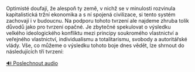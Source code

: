 
Optimisté doufají, že alespoň ty země, v nichž se v minulosti rozvinula kapitalistická tržní ekonomika a s ní spojená civilizace, si tento systém zachovají i v budoucnu. Na podporu tohoto tvrzení ale najdeme zhruba tolik důvodů jako pro tvrzení opačné. Je zbytečné spekulovat o výsledku velkého ideologického konfliktu mezi principy soukromého vlastnictví a veřejného vlastnictví, individualismu a totalitarismu, svobody a autoritářské vlády. Vše, co můžeme o výsledku tohoto boje dnes vědět, lze shrnout do následujících tří tvrzení:

[🔊 Poslechnout audio](/data/7-paragraphs/audio/chapter_168/para_006-Optimist-doufaj-e-alespo-ty-zem-v-nich-se.mp3)
